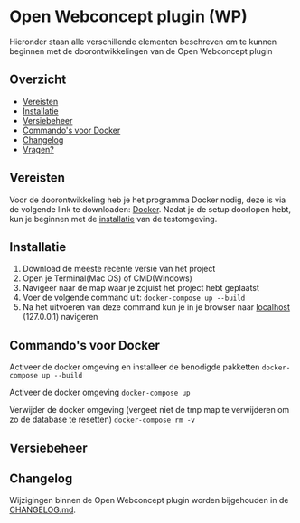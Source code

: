 # Open Webconcept plugin (WP)
	
Hieronder staan alle verschillende elementen beschreven om te kunnen beginnen met de doorontwikkelingen van de Open Webconcept plugin

## Overzicht

  * [Vereisten](#markdown-header-vereisten)
  * [Installatie](#markdown-header-installatie)
  * [Versiebeheer](#markdown-header-versiebeheer)
  * [Commando's voor Docker](#markdown-header-commandos-voor-docker)
  * [Changelog](#markdown-header-changelog)
  * [Vragen?](#markdown-header-vragen)
  
  
## Vereisten
Voor de doorontwikkeling heb je het programma Docker nodig, deze is via de volgende link te downloaden: [Docker](https://www.docker.com/community-edition).
Nadat je de setup doorlopen hebt, kun je beginnen met de [installatie](##markdown-header-installatie) van de testomgeving.

## Installatie
1. Download de meeste recente versie van het project
2. Open je Terminal(Mac OS) of CMD(Windows)
3. Navigeer naar de map waar je zojuist het project hebt geplaatst
4. Voer de volgende command uit: `docker-compose up --build`
5. Na het uitvoeren van deze command kun je in je browser naar [localhost](http://localhost/) (127.0.0.1) navigeren

## Commando's voor Docker
Activeer de docker omgeving en installeer de benodigde pakketten
`docker-compose up --build`

Activeer de docker omgeving
`docker-compose up`

Verwijder de docker omgeving (vergeet niet de tmp map te verwijderen om zo de database te resetten)
`docker-compose rm -v`
  
## Versiebeheer

## Changelog
Wijzigingen binnen de Open Webconcept plugin worden bijgehouden in de [CHANGELOG.md](CHANGELOG.md).
